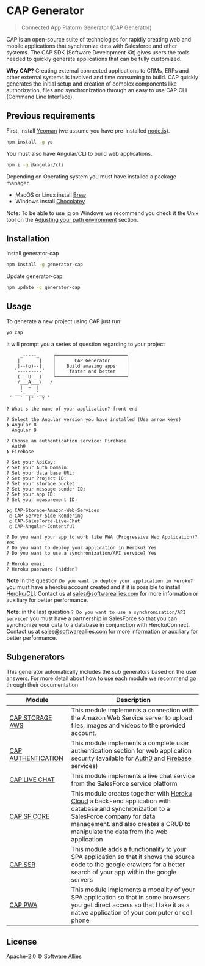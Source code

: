 # CAP Generator
<!-- [![NPM version][npm-image]][npm-url] [![Build Status][travis-image]][travis-url] [![Dependency Status][daviddm-image]][daviddm-url] -->

> Connected App Platorm Generator (CAP Generator)

CAP is an open-source suite of technologies for rapidly creating web and mobile applications that synchronize data with Salesforce and other systems. The CAP SDK (Software Development Kit) gives users the tools needed to quickly generate applications that can be fully customized. 

**Why CAP?** Creating external connected applications to CRMs, ERPs and other external systems is involved and time consuming to build. CAP quickly generates the initial setup and creation of complex components like authorization, files and synchronization through an easy  to use CAP CLI (Command Line Interface).


## **Previous requirements**

First, install [Yeoman](http://yeoman.io) (we assume you have pre-installed [node.js](https://nodejs.org/)).

```bash
npm install -g yo
```

You must also have Angular/CLI to build web applications.

```bash
npm i -g @angular/cli
```

Depending on Operating system you must have installed a package manager.
* MacOS or Linux install [Brew](https://brew.sh/)
* Windows install [Chocolatey](https://chocolatey.org/install)

Note: To be able to use jq on Windows we recommend you check it the Unix tool on the [Adjusting your path environment](https://github.com/software-allies/cap-generator/blob/development/assets/git/git.png?raw=true) section. 

## Installation

Install generator-cap

```bash
npm install -g generator-cap
```

Update generator-cap:

```bash
npm update -g generator-cap
```

## Usage 

To generate a new project using CAP just run:

```bash
yo cap
```

It will prompt you a series of question regarding to your project

```
     _-----_     ╭──────────────────────────╮
    |       |    │       CAP Generator      │
    |--(o)--|    │    Build amazing apps    │
   `---------´   │     faster and better    │
    ( _´U`_ )    ╰──────────────────────────╯
    /___A___\   /
     |  ~  |     
   __'.___.'__   
 ´   `  |° ´ Y ` 

? What's the name of your application? front-end

? Select the Angular version you have installed (Use arrow keys)
❯ Angular 8 
  Angular 9 
  
? Choose an authentication service: Firebase
  Auth0 
❯ Firebase

? Set your ApiKey:  
? Set your Auth Domain:  
? Set your data base URL:  
? Set your Project ID:  
? Set your storage bucket:  
? Set your message sender ID:  
? Set your app ID:  
? Set your measurement ID: 

❯◯ CAP-Storage-Amazon-Web-Services
 ◯ CAP-Server-Side-Rendering
 ◯ CAP-SalesForce-Live-Chat
 ◯ CAP-Angular-Contentful
 
? Do you want your app to work like PWA (Progressive Web Application)? Yes
? Do you want to deploy your application in Heroku? Yes
? Do you want to use a synchronization/API service? Yes

? Heroku email 
? Heroku password [hidden]
```
**Note** In the question `Do you want to deploy your application in Heroku?` you must have a heroku account created and if it is possible to install [Heroku/CLI](https://devcenter.heroku.com/articles/heroku-cli).  Contact us at sales@softwareallies.com for more information or auxiliary for better performance.

**Note**: in the last question `? Do you want to use a synchronization/API service?` you must have a partnership in SalesForce so that you can synchronize your data to a database in conjunction with HerokuConnect. Contact us at sales@softwareallies.com for more information or auxiliary for better performance.

## Subgenerators
This generator automatically includes the sub generators based on the user answers. 
For more detail about how to use each module we recommend go through their documentation

| Module | Description |
| ------ | ------------ |
| [CAP STORAGE AWS](https://www.npmjs.com/package/cap-angular-schematic-storage-aws) | This module implements a connection with the Amazon Web Service server to upload files, images and videos to the provided account. |
| [CAP AUTHENTICATION](https://www.npmjs.com/package/cap-angular-schematic-auth-auth0) | This module implements a complete user authentication section for web application security (available for [Auth0](https://auth0.com/) and [Firebase](https://console.firebase.google.com/u/0/) services) |
| [CAP LIVE CHAT](https://www.npmjs.com/package/cap-angular-schematic-livechat) | This module implements a live chat service from the SalesForce service platform |
| [CAP SF CORE](https://www.npmjs.com/package/cap-angular-schematic-sfcore) | This module creates together with [Heroku Cloud](www.heroku.com) a back-end application with database and synchronization to a SalesForce company for data management. and also creates a CRUD to manipulate the data from the web application |
| [CAP SSR]() | This module adds a functionality to your SPA application so that it shows the source code to the google crawlers for a better search of your app within the google servers |
| [CAP PWA]() | This module implements a modality of your SPA application so that in some browsers you get direct access so that I take it as a native application of your computer or cell phone |

## License
Apache-2.0  © [Software Allies](https://www.softwareallies.com/)

<!-- 
[npm-image]: https://badge.fury.io/js/generator-cap.svg
[npm-url]: https://npmjs.org/package/generator-cap
[travis-image]: https://travis-ci.org//generator-cap.svg?branch=master
[travis-url]: https://travis-ci.org//generator-cap
[daviddm-image]: https://david-dm.org//generator-cap.svg?theme=shields.io
[daviddm-url]: https://david-dm.org//generator-cap
 -->
